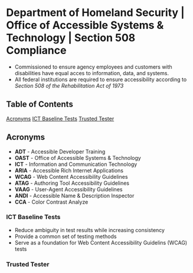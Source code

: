# Department of Homeland Security | Office of Accessible Systems & Technology | Section 508 Compliance

* Commissioned to ensure agency employees and customers with disabilities have equal acces to information, data, and systems.
* All federal institutions are required to ensure accessibility according to *Section 508 of the Rehabilitation Act of 1973*

## Table of Contents
[Acronyms](#Acronyms)
[ICT Baseline Tests](#ICT-Baseline-Tests)
[Trusted Tester](#Trusted-Tester)

## Acronyms
* __ADT__ - Accessible Developer Training
* __OAST__ - Office of Accessible Systems & Technology
* __ICT__ - Information and Communication Technology
* __ARIA__ - Accessible Rich Internet Applications
* __WCAG__ - Web Content Accessibility Guidelines
* __ATAG__ - Authoring Tool Accessibility Guidelines
* __VAAG__ - User-Agent Accessibility Guidelines
* __ANDI__ - Accessible Name & Description Inspector
* __CCA__ - Color Contrast Analyze

### ICT Baseline Tests
* Reduce ambiguity in test results while increasing consistency
* Provide a common set of testing methods
* Serve as a foundation for Web Content Accessibility Guidelins (WCAG) tests

### Trusted Tester
